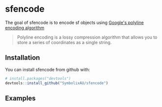# sfencode

The goal of sfencode is to encode sf objects using [Google's polyline encoding algorithm](https://developers.google.com/maps/documentation/utilities/polylinealgorithm)

> Polyline encoding is a lossy compression algorithm that allows you to store a series of coordinates as a single string. 

## Installation

You can install sfencode from github with:


``` r
# install.packages("devtools")
devtools::install_github("SymbolixAU/sfencode")
```

## Examples

